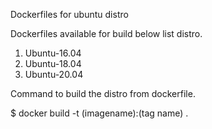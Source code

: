 Dockerfiles for ubuntu distro

Dockerfiles available for build below list distro.

1. Ubuntu-16.04
2. Ubuntu-18.04
3. Ubuntu-20.04

Command to build the distro from dockerfile.

$ docker build -t (imagename):(tag name) .